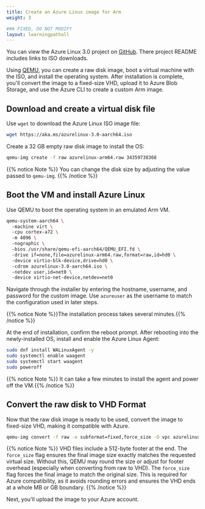 ```yaml
---
title: Create an Azure Linux image for Arm 
weight: 3

### FIXED, DO NOT MODIFY
layout: learningpathall
---
```


You can view the Azure Linux 3.0 project on [GitHub](https://github.com/microsoft/azurelinux). There project README includes links to ISO downloads.

Using [QEMU](https://www.qemu.org/), you can create a raw disk image, boot a virtual machine with the ISO, and install the operating system. After installation is complete, you'll convert the image to a fixed-size VHD, upload it to Azure Blob Storage, and use the Azure CLI to create a custom Arm image. 

## Download and create a virtual disk file

Use `wget` to download the Azure Linux ISO image file:

```bash
wget https://aka.ms/azurelinux-3.0-aarch64.iso
```

Create a 32 GB empty raw disk image to install the OS:

```bash
qemu-img create -f raw azurelinux-arm64.raw 34359738368
```

{{% notice Note %}}
You can change the disk size by adjusting the value passed to `qemu-img`. 
{{% /notice %}}


## Boot the VM and install Azure Linux

Use QEMU to boot the operating system in an emulated Arm VM.

```bash
qemu-system-aarch64 \ 
  -machine virt \ 
  -cpu cortex-a72 \ 
  -m 4096 \ 
  -nographic \ 
  -bios /usr/share/qemu-efi-aarch64/QEMU_EFI.fd \ 
  -drive if=none,file=azurelinux-arm64.raw,format=raw,id=hd0 \ 
  -device virtio-blk-device,drive=hd0 \ 
  -cdrom azurelinux-3.0-aarch64.iso \ 
  -netdev user,id=net0 \ 
  -device virtio-net-device,netdev=net0
```

Navigate through the installer by entering the hostname, username, and password for the custom image. Use `azureuser` as the username to match the configuration used in later steps.

{{% notice Note %}}The installation process takes several minutes.{{% /notice %}}

At the end of installation, confirm the reboot prompt. After rebooting into the newly-installed OS, install and enable the Azure Linux Agent: 

```bash
sudo dnf install WALinuxAgent -y 
sudo systemctl enable waagent 
sudo systemctl start waagent 
sudo poweroff
```

{{% notice Note %}} It can take a few minutes to install the agent and power off the VM.{{% /notice %}}

## Convert the raw disk to VHD Format

Now that the raw disk image is ready to be used, convert the image to fixed-size VHD, making it compatible with Azure.

```bash
qemu-img convert -f raw -o subformat=fixed,force_size -O vpc azurelinux-arm64.raw azurelinux-arm64.vhd
```

{{% notice Note %}}
VHD files include a 512-byte footer at the end. The `force_size` flag ensures the final image size exactly matches the requested virtual size. Without this, QEMU may round the size or adjust for footer overhead (especially when converting from raw to VHD). The `force_size` flag forces the final image to match the original size. This is required for Azure compatibility, as it avoids rounding errors and ensures the VHD ends at a whole MB or GB boundary.
{{% /notice %}}

Next, you'll upload the image to your Azure account. 
